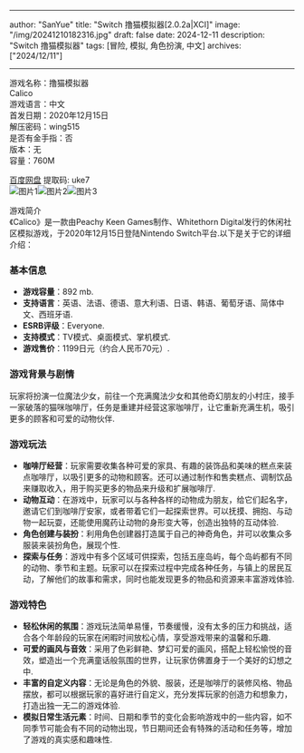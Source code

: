 
---
author: "SanYue"
title: "Switch 撸猫模拟器[2.0.2a|XCI]"
image: "/img/20241210182316.jpg"
draft: false
date: 2024-12-11
description: "Switch 撸猫模拟器"
tags: [冒险, 模拟, 角色扮演, 中文]
archives: ["2024/12/11"]

---

游戏名称：撸猫模拟器   
Calico    
游戏语言：中文  
首发日期：2020年12月15日  
解压密码：wing515  
是否有金手指：否  
版本：无   
容量：760M

[百度网盘](https://pan.baidu.com/s/1VNQgaSsgt0VNqL8a-3eWqw) 提取码: uke7  
![图片1](/img/f052ce.jpg)![图片2](/img/3daff0.jpg)![图片3](/img/af17c2.jpg)  

游戏简介  
《Calico》是一款由Peachy Keen Games制作、Whitethorn Digital发行的休闲社区模拟游戏，于2020年12月15日登陆Nintendo Switch平台.以下是关于它的详细介绍：

### 基本信息
- **游戏容量**：892 mb.
- **支持语言**：英语、法语、德语、意大利语、日语、韩语、葡萄牙语、简体中文、西班牙语.
- **ESRB评级**：Everyone.
- **支持模式**：TV模式、桌面模式、掌机模式.
- **游戏售价**：1199日元（约合人民币70元）.

### 游戏背景与剧情
玩家将扮演一位魔法少女，前往一个充满魔法少女和其他奇幻朋友的小村庄，接手一家破落的猫咪咖啡厅，任务是重建并经营这家咖啡厅，让它重新充满生机，吸引更多的顾客和可爱的动物伙伴.

### 游戏玩法
- **咖啡厅经营**：玩家需要收集各种可爱的家具、有趣的装饰品和美味的糕点来装点咖啡厅，以吸引更多的动物和顾客。还可以通过制作和售卖糕点、调制饮品来赚取收入，用于购买更多的物品来升级和扩展咖啡厅.
- **动物互动**：在游戏中，玩家可以与各种各样的动物成为朋友，给它们起名字，邀请它们到咖啡厅安家，或者带着它们一起探索世界。可以抚摸、拥抱、与动物一起玩耍，还能使用魔药让动物的身形变大等，创造出独特的互动体验.
- **角色创建与装扮**：利用角色创建器打造属于自己的神奇角色，并可以收集众多服装来装扮角色，展现个性.
- **探索与任务**：游戏中有多个区域可供探索，包括五座岛屿，每个岛屿都有不同的动物、季节和主题。玩家可以在探索过程中完成各种任务，与镇上的居民互动，了解他们的故事和需求，同时也能发现更多的物品和资源来丰富游戏体验.

### 游戏特色
- **轻松休闲的氛围**：游戏玩法简单易懂，节奏缓慢，没有太多的压力和挑战，适合各个年龄段的玩家在闲暇时间放松心情，享受游戏带来的温馨和乐趣.
- **可爱的画风与音效**：采用了色彩鲜艳、梦幻可爱的画风，搭配上轻松愉悦的音效，塑造出一个充满童话般氛围的世界，让玩家仿佛置身于一个美好的幻想之中.
- **丰富的自定义内容**：无论是角色的外貌、服装，还是咖啡厅的装修风格、物品摆放，都可以根据玩家的喜好进行自定义，充分发挥玩家的创造力和想象力，打造出独一无二的游戏体验.
- **模拟日常生活元素**：时间、日期和季节的变化会影响游戏中的一些内容，如不同季节可能会有不同的动物出现，节日期间还会有特殊的活动和任务等，增加了游戏的真实感和趣味性.
 
